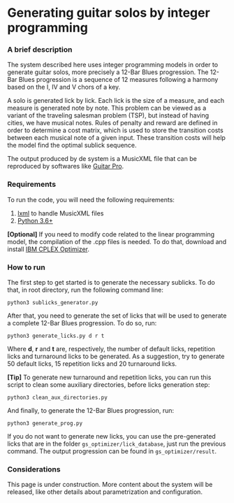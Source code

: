 # Generating guitar solos by integer programming

### A brief description

The system described here uses integer programming models in order to generate guitar solos, more precisely a 12-Bar Blues progression. The 12-Bar Blues progression is a sequence of 12 measures following a harmony based on the I, IV and V chors of a key.

A solo is generated lick by lick. Each lick is the size of a measure, and each measure is generated note by note. This problem can be viewed as a variant of the traveling salesman problem (TSP), but instead of having cities, we have musical notes. Rules of penalty and reward are defined in order to determine a cost matrix, which is used to store the transition costs between each musical note of a given input. These transition costs will help the model find the optimal sublick sequence.

The output produced by de system is a MusicXML file that can be reproduced by softwares like [Guitar Pro](https://www.guitar-pro.com/).

### Requirements

To run the code, you will need the following requirements:

1. [lxml](https://lxml.de/) to handle MusicXML files
2. [Python 3.6+](https://www.python.org/downloads/)

**[Optional]** If you need to modify code related to the linear programming model, the compilation of the .cpp files is needed. To do that, download and install [IBM CPLEX Optimizer](https://www.ibm.com/br-pt/analytics/cplex-optimizer).

### How to run

The first step to get started is to generate the necessary sublicks. To do that, in root directory, run the following command line:

```
python3 sublicks_generator.py
```

After that, you need to generate the set of licks that will be used to generate a complete 12-Bar Blues progression. To do so, run:

```
python3 generate_licks.py d r t
```

Where **d**, **r** and **t** are, respectively, the number of default licks, repetition licks and turnaround licks to be generated. As a suggestion, try to generate 50 default licks, 15 repetition licks and 20 turnaround licks. 

**[Tip]** To generate new turnaround and repetition licks, you can run this script to clean some auxiliary directories, before licks generation step:

```
python3 clean_aux_directories.py
```

And finally, to generate the 12-Bar Blues progression, run:

```
python3 generate_prog.py
```

If you do not want to generate new licks, you can use the pre-generated licks that are in the folder ```gs_optimizer/lick_database```, just run the previous command. The output progression can be found in ```gs_optimizer/result```.

### Considerations

This page is under construction. More content about the system will be released, like other details about parametrization and configuration.
